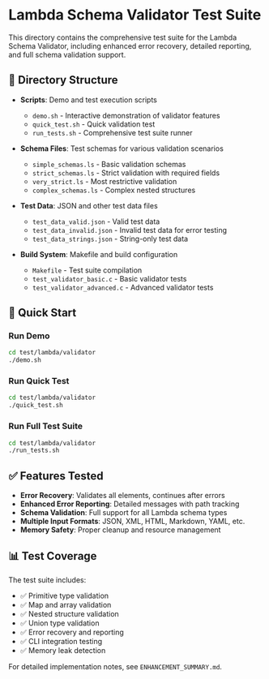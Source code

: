 # Lambda Schema Validator Test Suite

This directory contains the comprehensive test suite for the Lambda Schema Validator, including enhanced error recovery, detailed reporting, and full schema validation support.

## 📁 Directory Structure

- **Scripts**: Demo and test execution scripts
  - `demo.sh` - Interactive demonstration of validator features
  - `quick_test.sh` - Quick validation test
  - `run_tests.sh` - Comprehensive test suite runner

- **Schema Files**: Test schemas for various validation scenarios
  - `simple_schemas.ls` - Basic validation schemas
  - `strict_schemas.ls` - Strict validation with required fields
  - `very_strict.ls` - Most restrictive validation
  - `complex_schemas.ls` - Complex nested structures

- **Test Data**: JSON and other test data files
  - `test_data_valid.json` - Valid test data
  - `test_data_invalid.json` - Invalid test data for error testing
  - `test_data_strings.json` - String-only test data

- **Build System**: Makefile and build configuration
  - `Makefile` - Test suite compilation
  - `test_validator_basic.c` - Basic validator tests
  - `test_validator_advanced.c` - Advanced validator tests

## 🚀 Quick Start

### Run Demo
```bash
cd test/lambda/validator
./demo.sh
```

### Run Quick Test
```bash
cd test/lambda/validator
./quick_test.sh
```

### Run Full Test Suite
```bash
cd test/lambda/validator
./run_tests.sh
```

## ✅ Features Tested

- **Error Recovery**: Validates all elements, continues after errors
- **Enhanced Error Reporting**: Detailed messages with path tracking
- **Schema Validation**: Full support for all Lambda schema types
- **Multiple Input Formats**: JSON, XML, HTML, Markdown, YAML, etc.
- **Memory Safety**: Proper cleanup and resource management

## 📊 Test Coverage

The test suite includes:
- ✅ Primitive type validation
- ✅ Map and array validation
- ✅ Nested structure validation
- ✅ Union type validation
- ✅ Error recovery and reporting
- ✅ CLI integration testing
- ✅ Memory leak detection

For detailed implementation notes, see `ENHANCEMENT_SUMMARY.md`.
